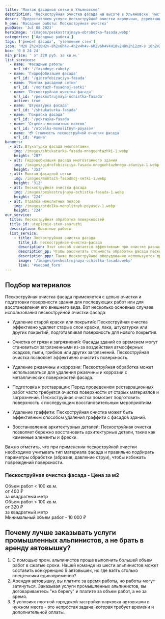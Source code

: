 ```yaml
---
title: 'Монтаж фасадной сетки в Ульяновске'
description: 'Пескоструйная очистка фасада на высоте в Ульяновске. Чистка кирпичных, деревянных и камнных фасадов пескоструем. Цена от 320 руб. за м2. Звоните!'
descr: 'Предоставляем услуги пескоструйной очистки кирпичных, деревянных и камнных фасадов на высоте.'
h_one: 'Фасадные работы: Пескоструйная очистка'
pubDate: 'Jul 08 2023'
heroImage: '/images/peskostrujnaya-obrabotka-fasada.webp'
categories: ['Фасадные работы']
tags: ['ремонт фасада', 'утепление стен']
icon: 'M20 2h2v20H2v-8h2v6h4v-4h2v4h4v-6h2v6h4V4H10v2H8V2h12zm-8 10h2v2h-2v-2zm-2-2h2v2h-2v-2zm-2 0V8h2v2H8zm-2 2v-2h2v2H6zm0 0H4v2h2v-2zm10-6h2v2h-2V6zm-2 0h-2v2h2V6zm2 4h2v2h-2v-2z'
box: '0 0 24 24'
min_price: ' от 320 руб. за кв.м.'
list_services:
  - name: 'Фасадные работы'
    url_id: '/fasadnye-raboty'
  - name: 'Гидрофобизация фасада'
    url_id: '/gidrofobizaciya-fasada'
  - name: 'Монтаж фасадной сетки'
    url_id: '/montazh-fasadnoj-setki'
  - name: 'Пескоструйная очистка фасада'
    url_id: '/peskostrujnaya-ochistka-fasada'
    active: true
  - name: 'Штукатурка фасада'
    url_id: '/shtukaturka-fasada'
  - name: 'Покраска фасада'
    url_id: '/pokraska-fasada'
  - name: 'Отделка монолитных поясов'
    url_id: '/otdelka-monolitnyh-poyasov'
  - name: '💳 Стоимость пескоструйной очистки фасада'
    url_id: '#цена'
banners:
  - alt: Штукатурка фасада многоэтажки
    img: /images/shtukaturka-fasada-mnogoehtazhki-1.webp
    height: '207'
  - alt: Гидрофобизация фасада многоэтажного здания
    img: /images/gidrofobizaciya-fasada-mnogoehtazhnogo-zdaniya-1.webp
    height: '353'
  - alt: Монтаж фасадной сетки
    img: /images/montazh-fasadnoj-setki-1.webp
    height: '312'
  - alt: Пескоструйная очистка фасада
    img: /images/peskostrujnaya-ochistka-fasada-1.webp
    height: '224'
  - alt: Отделка монолитных поясов
    img: /images/otdelka-monolitnyh-poyasov-1.webp
    height: '224'
our_service:
  title: Пескоструйная обработка поверхностей
  title_id: uteplenie-sten-snaruzhi
  description: Высотные работы
  list_service:
    - title: Пескоструйная очистка фасада
      title_id: пескоструйная-очистка-фасада
      description: Этот способ считается эффективным при очистке разных поверхностей от всевозможных загрязнений. Для пескоструйной обработки требуется специальное оборудование. Мельчайшие частицы абразива под напором воздуха быстро и качественно очищают обрабатываемую поверхность.
      description_pp: Чтобы рассчитать стоимость обработки фасада пескоструйным оборудованием, нужно сначала рассчитать площадь обрабатываемой поверхности. Общая цена определяется исходя из стоимости очистки одного квадратного метра поверхности. Расценки могут меняться, это главным образом зависит от состояния очищаемой поверхности, сложности работ, применяемого абразива (это может быть песок, стеклянные шарики, частицы металла).
      description_ppp: Также пескоструйное оборудование используется при очистке поверхностей различных металлоконструкций, в том числе трубопроводов, кузовов автомобилей и т.п. Как правило, пескоструйную чистку проводят при подготовительной работе перед покраской.
      image: '/images/peskostrujnaya-ochistka-fasada.webp'
      link: '#second_form'
---
```


## Подбор материалов

Пескоструйная очистка фасада применяется с целью очистки и подготовки поверхности здания для последующих работ или для восстановления его внешнего вида. Вот несколько основных случаев использования пескоструйной очистки фасада:

- Удаление старой краски или покрытий: Пескоструйная очистка эффективно удаляет старые слои краски, лака, штукатурки или других покрытий, подготавливая поверхность для нового покрытия.

- Очистка от грязи и загрязнений: Фасады зданий со временем могут становиться загрязненными из-за воздействия атмосферных осадков, пыли, грибков или других загрязнений. Пескоструйная очистка позволяет эффективно очистить поверхность.

- Удаление ржавчины и коррозии: Пескоструйная обработка может использоваться для удаления ржавчины и коррозии с металлических поверхностей фасада.

- Подготовка к реставрации: Перед проведением реставрационных работ часто требуется очистка поверхности от старых материалов и загрязнений. Пескоструйная очистка помогает подготовить поверхность к последующим восстановительным мероприятиям.

- Удаление граффити: Пескоструйная очистка может быть эффективным способом удаления граффити с фасадов зданий.

- Восстановление архитектурных деталей: Пескоструйная очистка позволяет бережно восстановить архитектурные детали, такие как каменные элементы и фрески.

Важно отметить, что при применении пескоструйной очистки необходимо учитывать тип материала фасада и правильно подбирать параметры обработки (абразив, давление струи), чтобы избежать повреждений поверхности.

<div id="цена" class="gradientBg mx-auto my-4 max-w-full rounded-xl p-14 text-center shadow-lg"><h3 class="flex justify-center px-4 pt-6 font-bold lg:text-xl"><div class="text-white">Пескоструйная очистка фасада - Цена за м2</div></h3><div class="flex flex-wrap justify-center gap-4 py-4"><div class="flex max-w-[350px] flex-col gap-2 rounded-xl bg-gray-200 bg-opacity-30 p-6 text-white shadow-md backdrop-blur-lg backdrop-filter"><div class="text-sm font-semibold">Объем работ &lt; 100 кв.м.</div><div class="text-3xl font-semibold tracking-tight">от 400 ₽</div><div class="font-normal">за квадратный метр</div></div><div class="flex max-w-[500px] flex-col gap-2 rounded-xl bg-gray-200 bg-opacity-30 p-6 text-white shadow-md backdrop-blur-lg backdrop-filter"><div class="text-sm font-semibold">Объем работ &gt; 100 кв.м.</div><div class="text-3xl font-semibold tracking-tight">от 320 ₽</div><div class="font-normal">за квадратный метр</div></div></div><div class="flex justify-center pb-6">Минимальный объем работ - 10 000 ₽</div></div>

## Почему лучше заказывать услуги промышленных альпинистов, а не брать в аренду автовышку?

1. С помощью пром. альпинистов проще выполнить большей объем работ в сжатые сроки. Нашей команде из шести альпинистов может составить конкуренцию 6 автовышек, но где взять столько спецтехники единовременно?
2. Арендуя автовышку, вы платите за время работы, но работы могут затянуться. Заказывая услуги промышленных альпинистов, вы договариваетесь "на берегу" и платите за объем работ, а не за время.
3. В условиях плотной городской застройки парковка автовышки в нужном месте - это непростая задача, которая требует времени и дополнительной оплаты.
